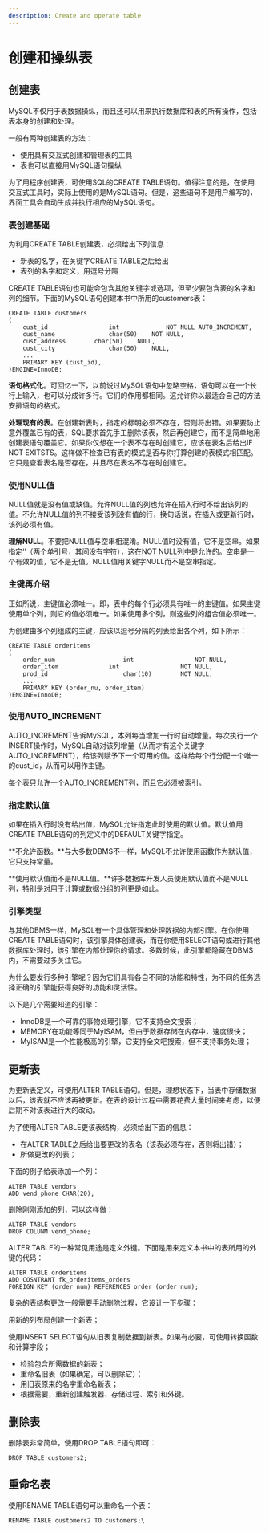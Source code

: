 ```yaml
---
description: Create and operate table
---
```


# 创建和操纵表

## 创建表

MySQL不仅用于表数据操纵，而且还可以用来执行数据库和表的所有操作，包括表本身的创建和处理。

一般有两种创建表的方法：

- 使用具有交互式创建和管理表的工具
- 表也可以直接用MySQL语句操纵

为了用程序创建表，可使用SQL的CREATE TABLE语句。值得注意的是，在使用交互式工具时，实际上使用的是MySQL语句。但是，这些语句不是用户编写的，界面工具会自动生成并执行相应的MySQL语句。

### 表创建基础

为利用CREATE TABLE创建表，必须给出下列信息：

- 新表的名字，在关键字CREATE TABLE之后给出
- 表列的名字和定义，用逗号分隔

CREATE TABLE语句也可能会包含其他关键字或选项，但至少要包含表的名字和列的细节。下面的MySQL语句创建本书中所用的customers表：

```mysql
CREATE TABLE customers
(
	cust_id 				int				NOT NULL AUTO_INCREMENT,
	cust_name				char(50)	NOT NULL,
	cust_address		char(50)	NULL,
	cust_city				char(50)	NULL,
	...
	PRIMARY KEY (cust_id),
)ENGINE=InnoDB;
```

**语句格式化**。可回忆一下，以前说过MySQL语句中忽略空格，语句可以在一个长行上输入，也可以分成许多行。它们的作用都相同。这允许你以最适合自己的方法安排语句的格式。

**处理现有的表**。在创建新表时，指定的标明必须不存在，否则将出错。如果要防止意外覆盖已有的表，SQL要求首先手工删除该表，然后再创建它，而不是简单地用创建表语句覆盖它。如果你仅想在一个表不存在时创建它，应该在表名后给出IF NOT EXITSTS。这样做不检查已有表的模式是否与你打算创建的表模式相匹配。它只是查看表名是否存在，并且尽在表名不存在时创建它。

### 使用NULL值

NULL值就是没有值或缺值。允许NULL值的列也允许在插入行时不给出该列的值。不允许NULL值的列不接受该列没有值的行，换句话说，在插入或更新行时，该列必须有值。

**理解NULL**。不要把NULL值与空串相混淆。NULL值时没有值，它不是空串。如果指定‘’（两个单引号，其间没有字符），这在NOT NULL列中是允许的。空串是一个有效的值，它不是无值。NULL值用关键字NULL而不是空串指定。

### 主键再介绍

正如所说，主键值必须唯一。即，表中的每个行必须具有唯一的主键值。如果主键使用单个列，则它的值必须唯一。如果使用多个列，则这些列的组合值必须唯一。

为创建由多个列组成的主键，应该以逗号分隔的列表给出各个列，如下所示：

```mysql
CREATE TABLE orderitems
(
	order_num					int					NOT NULL,
	order_item				int					NOT NULL,
	prod_id						char(10)		NOT NULL,
	...
	PRIMARY KEY (order_nu, order_item)
)ENGINE=InnoDB;
```

### 使用AUTO_INCREMENT

AUTO_INCREMENT告诉MySQL，本列每当增加一行时自动增量。每次执行一个INSERT操作时，MySQL自动对该列增量（从而才有这个关键字AUTO_INCREMENT），给该列赋予下一个可用的值。这样给每个行分配一个唯一的cust_id，从而可以用作主键。

每个表只允许一个AUTO_INCREMENT列，而且它必须被索引。

### 指定默认值

如果在插入行时没有给出值，MySQL允许指定此时使用的默认值。默认值用CREATE TABLE语句的列定义中的DEFAULT关键字指定。

**不允许函数。**与大多数DBMS不一样，MySQL不允许使用函数作为默认值，它只支持常量。

**使用默认值而不是NULL值。**许多数据库开发人员使用默认值而不是NULL列，特别是对用于计算或数据分组的列更是如此。

### 引擎类型

与其他DBMS一样，MySQL有一个具体管理和处理数据的内部引擎。在你使用CREATE TABLE语句时，该引擎具体创建表，而在你使用SELECT语句或进行其他数据库处理时，该引擎在内部处理你的请求。多数时候，此引擎都隐藏在DBMS内，不需要过多关注它。

为什么要发行多种引擎呢？因为它们具有各自不同的功能和特性，为不同的任务选择正确的引擎能获得良好的功能和灵活性。

以下是几个需要知道的引擎：

- InnoDB是一个可靠的事物处理引擎，它不支持全文搜索；
- MEMORY在功能等同于MyISAM，但由于数据存储在内存中，速度很快；
- MyISAM是一个性能极高的引擎，它支持全文吧搜索，但不支持事务处理；

## 更新表

为更新表定义，可使用ALTER TABLE语句。但是，理想状态下，当表中存储数据以后，该表就不应该再被更新。在表的设计过程中需要花费大量时间来考虑，以便后期不对该表进行大的改动。

为了使用ALTER TABLE更该表结构，必须给出下面的信息：

- 在ALTER TABLE之后给出要更改的表名（该表必须存在，否则将出错）；
- 所做更改的列表；

下面的例子给表添加一个列：

```mysql
ALTER TABLE vendors
ADD vend_phone CHAR(20);
```

删除刚刚添加的列，可以这样做：

```mysql
ALTER TABLE vendors
DROP COLUNM vend_phone;
```

ALTER TABLE的一种常见用途是定义外键。下面是用来定义本书中的表所用的外键的代码：

```mysql
ALTER TABLE orderitems
ADD COSNTRANT fk_orderitems_orders
FOREIGN KEY (order_num) REFERENCES order (order_num);
```

复杂的表结构更改一般需要手动删除过程，它设计一下步骤：

用新的列布局创建一个新表；

使用INSERT SELECT语句从旧表复制数据到新表。如果有必要，可使用转换函数和计算字段；

- 检验包含所需数据的新表；
- 重命名旧表（如果确定，可以删除它）；
- 用旧表原来的名字重命名新表；
- 根据需要，重新创建触发器、存储过程、索引和外键。

## 删除表

删除表非常简单，使用DROP TABLE语句即可：

```mysql
DROP TABLE customers2;
```

## 重命名表

使用RENAME TABLE语句可以重命名一个表：

```mysql
RENAME TABLE customers2 TO customers;\
```